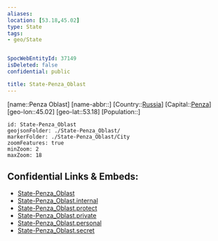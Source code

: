 ```yaml
---
aliases: 
location: [53.18,45.02]
type: State
tags:
- geo/State


SpocWebEntityId: 37149
isDeleted: false
confidential: public

title: State-Penza_Oblast
---
```

[name::Penza Oblast]
[name-abbr::]
[Country::[Russia](geo/Continent/Europe/Russia.md)]
[Capital::[Penza](geo/Continent/Europe/Russia/City/Penza.md)]
[geo-lon::45.02]
[geo-lat::53.18]
[Population::]



```leaflet
id: State-Penza_Oblast
geojsonFolder: ./State-Penza_Oblast/
markerFolder: ./State-Penza_Oblast/City
zoomFeatures: true 
minZoom: 2 
maxZoom: 18
```


## Confidential Links & Embeds: 
- [State-Penza_Oblast](../../../../../../_public/geo/Continent/Europe/Russia/State/State-Penza_Oblast.md) 
- [State-Penza_Oblast.internal](../../../../../../_internal/geo/Continent/Europe/Russia/State/State-Penza_Oblast.internal.md) 
- [State-Penza_Oblast.protect](../../../../../../_protect/geo/Continent/Europe/Russia/State/State-Penza_Oblast.protect.md) 
- [State-Penza_Oblast.private](../../../../../../_private/geo/Continent/Europe/Russia/State/State-Penza_Oblast.private.md) 
- [State-Penza_Oblast.personal](../../../../../../_personal/geo/Continent/Europe/Russia/State/State-Penza_Oblast.personal.md) 
- [State-Penza_Oblast.secret](../../../../../../_secret/geo/Continent/Europe/Russia/State/State-Penza_Oblast.secret.md) 
